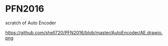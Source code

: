# PFN2016
scratch of Auto Encoder

https://github.com/shell720/PFN2016/blob/master/AutoEncoder/AE.drawio.png